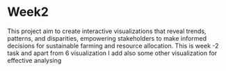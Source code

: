 # Week2
This project aim to create interactive visualizations that reveal trends, patterns, and disparities, empowering stakeholders to make informed decisions for sustainable farming and resource allocation. This is  week -2 task  and apart from 6 visualization  I add also some other visualization for effective analysing
